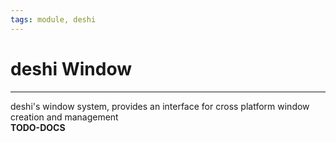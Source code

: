 ```yaml
---
tags: module, deshi
---
```

   
# deshi Window   
   
---   
deshi's window system, provides an interface for cross platform window creation and management   
**TODO-DOCS**
